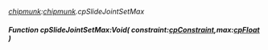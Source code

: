 _[chipmunk](../../modules/chipmunk/chipmunk-module.md):[chipmunk](../../modules/chipmunk/chipmunk-module.md).cpSlideJointSetMax_
##### Function cpSlideJointSetMax:Void( constraint:[cpConstraint](../../modules/chipmunk/chipmunk-cpconstraint.md),max:[cpFloat](../../modules/chipmunk/chipmunk-cpfloat.md) )

